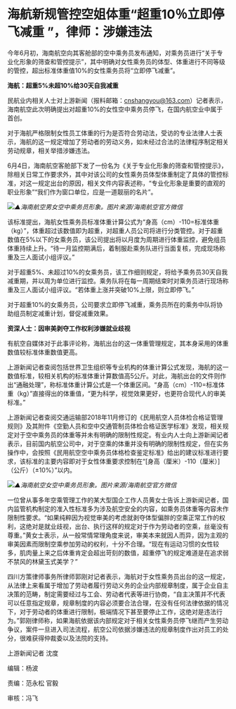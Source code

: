 

# 海航新规管控空姐体重“超重10％立即停飞减重 ”，律师：涉嫌违法

今年6月初，海南航空向其客舱部的空中乘务员发布通知，对乘务员进行“关于专业化形象的筛查和管控提示”，其中明确对女性乘务员的体型、体重进行不同等级的管控，超出标准体重值10%的女性乘务员将“立即停飞减重”。

**海航：超重5%未超10%给30天自我减重**

民航业内相关人士对上游新闻（报料邮箱：cnshangyou@163.com）记者表示，海南航空此次明确提出对超重10%的女性空中乘务员停飞，在国内航空业中属于首创。

对于海航严格限制女性员工体重的行为是否符合劳动法，受访的专业法律人士表示，海航的这一规定增加了劳动者的劳动义务，如未经过合法的法律程序制定相关劳动规章，相关举措涉嫌违法。

6月4日，海南航空客舱部下发了一份名为《关于专业化形象的筛查和管控提示》，除相关日常工作要求外，其中对该公司的女性乘务员体型体重制定了具体的管控标准，对这一规定出台的原因，相关文件内容表述称，“专业化形象是重要的直观的职业形象”“我们作为窗口单位，应是一道靓丽的名片”。

![](https://inews.gtimg.com/om_bt/OMGL21EJ3IrlBcaYRy9OA9DX6KeCkHjT52OHZEr0mbsPUAA/1000)_▲海南航空男女空中乘务员形象。图片来源/海南航空官方微信_

该标准提出，海航女性乘务员标准体重计算公式为“身高（cm）-110=标准体重（kg）”，体重超过该数值即为超重，对超重人员公司将进行分类管控。对于超重数值在5%以下的女乘务员，该公司提出将以月度为周期进行体重监控，避免组员体重持续上升。“待一月监控期满后，着制服赴乘务队进行当面复核，完成现场称重及三人面试小组评议。”

对于超重5%、未超过10%的女乘务员，该工作细则规定，将给予乘务员30天自我减重期，并以周为单位进行监控。乘务队将在每一周期结束时对乘务员进行现场称重及三人面试小组评议。“若体重上涨并突破10%上限，则立即停飞。”

对于超重10%的女乘务员，公司要求立即停飞减重，乘务员所在的乘务中队将协助组员制定减重计划，督促减重效果。

**资深人士：因审美剥夺工作权利涉嫌就业歧视**

有航空自媒体对于此事评论称，海航出台的这一体重管理规定，其本身采用的体重数值较标准体重数值更高。

上游新闻记者查阅包括世界卫生组织等专业机构的体重计算公式发现，海航的这一数值标准，较相关机构的标准体重计算数值高5公斤。对此，海航出台的文件则作出“通融处理”，称标准体重计算公式是一个体重区间。“身高（cm）-110=标准体重（kg）”直接得出的体重值，“更为科学，视觉效果更好，也更符合现代人的审美标准。”

上游新闻记者查阅交通运输部2018年11月修订的《民用航空人员体检合格证管理规则》及其附件《空勤人员和空中交通管制员体检合格证医学标准》发现，相关规定对于空中乘务员的体重等并未有明确的限制性规定。有业内人士向上游新闻记者表示，目前国内航空公司中，对于空乘的体重并没有明确的限制性规定，但在实务操作中，会按照《民用航空空中乘务员体格检查鉴定标准》给出的建议标准进行要求，该标准的主要内容即对于女性体重要求控制在“[身高（厘米）-110（厘米）]（公斤）（±10%）”以内。

![](https://inews.gtimg.com/om_bt/OTD37Q9l58VZytKzDppb9r0zih-VFNRGkfUdJEtZtsIyAAA/1000)_▲海南航空女空中乘务员形象。图片来源/海南航空官方微信_

一位曾从事多年空乘管理工作的某大型国企工作人员黄女士告诉上游新闻记者，国内监管机构制定的准入性标准多为涉及航空安全的内容，如乘务员体重等内容未作限制性要求。“如果纯粹因为视觉审美的考虑就剥夺体型偏胖的空乘正常工作的权利，这绝对是就业歧视，出台、执行这样的规定对于作为劳动者的空乘，丝毫没有尊重。”黄女士表示，从一般常情常理角度来说，审美本来就因人而异，因为主观的审美因素而限制空乘参加劳动的权利，十分不合理。“现在有运动习惯的女性较多，肌肉量上来之后体重肯定会超出苛刻的数值，超重停飞的规定难道是在追求弱不禁风的林黛玉式美学？”

四川方策律师事务所律师郭刚对记者表示，海航对于女性乘务员出台的这一规定，从法律上来看属于增加了劳动者履行劳动义务的企业内部规章制度，属于企业自主决策的范畴，制定需要经过与工会、劳动者代表等进行协商，“自主决策并不代表可以任意指定规章，规章制度的内容必须要合法合理，在没有任何法律依据的情况下，对于劳动者的体重进行限制，极端情况下甚至要停止工作，这绝对是违法行为。”郭刚律师称，如果海航依据该内部规定对于相关女性乘务员停飞继而产生劳动争议，案件一旦进入司法流程，航空公司依据涉嫌违法的规章制度作出对员工的处分，很难获得仲裁委以及法院的支持。

上游新闻记者 沈度

编辑：杨波

责编：范永松 官毅

审核：冯飞

